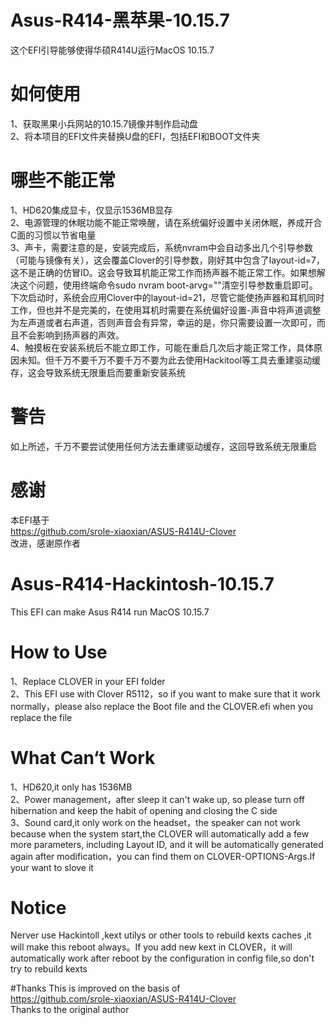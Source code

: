 # Asus-R414-黑苹果-10.15.7
这个EFI引导能够使得华硕R414U运行MacOS 10.15.7  

# 如何使用
1、获取黑果小兵网站的10.15.7镜像并制作启动盘  
2、将本项目的EFI文件夹替换U盘的EFI，包括EFI和BOOT文件夹   

# 哪些不能正常
1、HD620集成显卡，仅显示1536MB显存   
2、电源管理的休眠功能不能正常唤醒，请在系统偏好设置中关闭休眠，养成开合C面的习惯以节省电量  
3、声卡，需要注意的是，安装完成后，系统nvram中会自动多出几个引导参数（可能与镜像有关），这会覆盖Clover的引导参数，刚好其中包含了layout-id=7，这不是正确的仿冒ID。这会导致耳机能正常工作而扬声器不能正常工作。如果想解决这个问题，使用终端命令sudo nvram boot-arvg=""清空引导参数重启即可。下次启动时，系统会应用Clover中的layout-id=21，尽管它能使扬声器和耳机同时工作，但也并不是完美的，在使用耳机时需要在系统偏好设置-声音中将声道调整为左声道或者右声道，否则声音会有异常，幸运的是，你只需要设置一次即可，而且不会影响到扬声器的声效。     
4、触摸板在安装系统后不能立即工作，可能在重启几次后才能正常工作，具体原因未知。但千万不要千万不要千万不要为此去使用Hackitool等工具去重建驱动缓存，这会导致系统无限重启而要重新安装系统   

# 警告
如上所述，千万不要尝试使用任何方法去重建驱动缓存，这回导致系统无限重启

# 感谢
本EFI基于   
https://github.com/srole-xiaoxian/ASUS-R414U-Clover   
改进，感谢原作者


# Asus-R414-Hackintosh-10.15.7
This EFI can make Asus R414 run MacOS 10.15.7
# How to Use
1、Replace CLOVER in your  EFI folder  
2、This EFI use with Clover R5112，so if you want to make sure that it work normally，please also replace the Boot file and the CLOVER.efi when you replace the file

# What Can‘t Work
1、HD620,it only has 1536MB   
2、Power management，after sleep it can't wake up, so please turn off hibernation and keep the habit of opening and closing the C side    
3、Sound card,it only work on the headset，the speaker can not work because when the system start,the CLOVER  will automatically add a few more parameters, including Layout ID, and it will be automatically generated again after modification，you can find them on CLOVER-OPTIONS-Args.If your want to slove it

# Notice

Nerver use Hackintoll ,kext utilys or other tools to rebuild kexts caches ,it will make this reboot always。If you add new kext in CLOVER，it will automatically work after reboot by the configuration in config file,so don't try to rebuild kexts

#Thanks 
This is improved on the basis of   
https://github.com/srole-xiaoxian/ASUS-R414U-Clover  
Thanks to the original author

